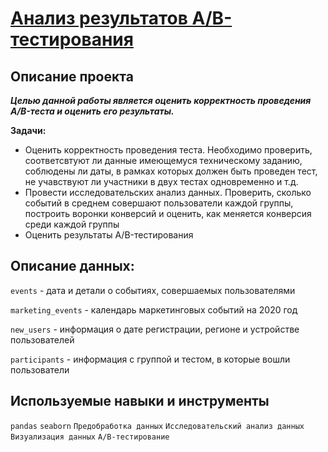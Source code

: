# [Анализ результатов A/B-тестирования](final_ab_project.ipynb)

## Описание проекта

***Целью данной работы является оценить корректность проведения A/B-теста и оценить его результаты.***

**Задачи:**
* Оценить корректность проведения теста. Необходимо проверить, соответсвтуют ли данные имеющемуся техническому заданию, соблюдены ли даты, в рамках которых должен быть проведен тест, не учавствуют ли участники в двух тестах одновременно и т.д.
* Провести исследовательских анализ данных. Проверить, сколько событий в среднем совершают пользователи каждой группы, построить воронки конверсий и оценить, как меняется конверсия среди каждой группы
* Оценить результаты A/B-тестирования

## Описание данных:

`events` - дата и детали о событиях, совершаемых пользователями

`marketing_events` - календарь маркетинговых событий на 2020 год

`new_users` - информация о дате регистрации, регионе и устройстве пользователей

`participants` - информация с группой и тестом, в которые вошли пользователи

## Используемые навыки и инструменты

`pandas` `seaborn` `Предобработка данных` `Исследовательский анализ данных` `Визуализация данных` `A/B-тестирование`
